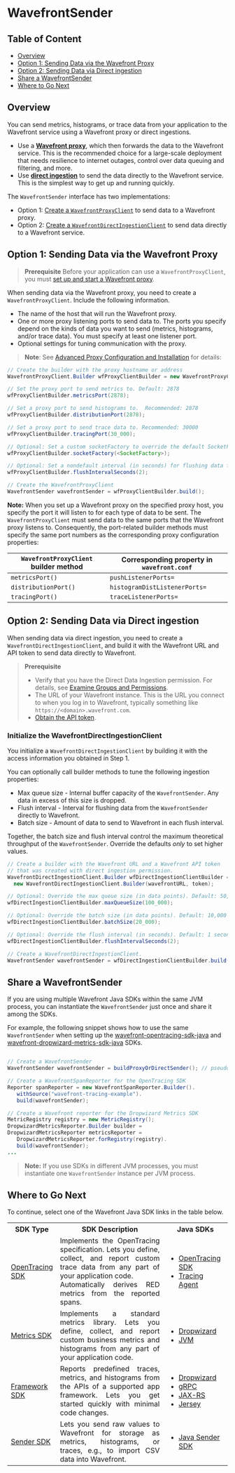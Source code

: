 # WavefrontSender

## Table of Content

* [Overview](#Overview)
* [Option 1: Sending Data via the Wavefront Proxy](#Option-1-Sending-Data-via-the-Wavefront-Proxy)
* [Option 2: Sending Data via Direct ingestion](#Option-2-Sending-Data-via-Direct-ingestion)
* [Share a WavefrontSender](#Share-a-WavefrontSender)
* [Where to Go Next](#where-to-go-next)

## Overview

You can send metrics, histograms, or trace data from your application to the Wavefront service using a Wavefront proxy or direct ingestions.

* Use a [**Wavefront proxy**](https://docs.wavefront.com/proxies.html), which then forwards the data to the Wavefront service. This is the recommended choice for a large-scale deployment that needs resilience to internet outages, control over data queuing and filtering, and more.
* Use [**direct ingestion**](https://docs.wavefront.com/direct_ingestion.html) to send the data directly to the Wavefront service. This is the simplest way to get up and running quickly. 

The `WavefrontSender` interface has two implementations:

* Option 1: [Create a `WavefrontProxyClient`](#Option-1-Sending-Data-via-the-Wavefront-Proxy) to send data to a Wavefront proxy.
* Option 2: [Create a `WavefrontDirectIngestionClient`](#Option-2-Sending-Data-via-Direct-ingestion) to send data directly to a Wavefront service.

## Option 1: Sending Data via the Wavefront Proxy

>**Prerequisite**
>Before your application can use a `WavefrontProxyClient`, you must [set up and start a Wavefront proxy](https://docs.wavefront.com/proxies_installing.html).

When sending data via the Wavefront proxy, you need to create a `WavefrontProxyClient`. Include the following information.

* The name of the host that will run the Wavefront proxy.
* One or more proxy listening ports to send data to. The ports you specify depend on the kinds of data you want to send (metrics, histograms, and/or trace data). You must specify at least one listener port. 
* Optional settings for tuning communication with the proxy.

> **Note**: See [Advanced Proxy Configuration and Installation](https://docs.wavefront.com/proxies_configuring.html) for details:

```java
// Create the builder with the proxy hostname or address
WavefrontProxyClient.Builder wfProxyClientBuilder = new WavefrontProxyClient.Builder(proxyHostName);

// Set the proxy port to send metrics to. Default: 2878
wfProxyClientBuilder.metricsPort(2878);

// Set a proxy port to send histograms to.  Recommended: 2878
wfProxyClientBuilder.distributionPort(2878);

// Set a proxy port to send trace data to. Recommended: 30000
wfProxyClientBuilder.tracingPort(30_000);

// Optional: Set a custom socketFactory to override the default SocketFactory
wfProxyClientBuilder.socketFactory(<SocketFactory>);

// Optional: Set a nondefault interval (in seconds) for flushing data from the sender to the proxy. Default: 5 seconds
wfProxyClientBuilder.flushIntervalSeconds(2);

// Create the WavefrontProxyClient
WavefrontSender wavefrontSender = wfProxyClientBuilder.build();
 ```
**Note:** When you set up a Wavefront proxy on the specified proxy host, you specify the port it will listen to for each type of data to be sent. The `WavefrontProxyClient` must send data to the same ports that the Wavefront proxy listens to. Consequently, the port-related builder methods must specify the same port numbers as the corresponding proxy configuration properties: 

| `WavefrontProxyClient` builder method | Corresponding property in `wavefront.conf` |
| ----- | -------- |
| `metricsPort()` | `pushListenerPorts=` |
| `distributionPort()` | `histogramDistListenerPorts=` |
| `tracingPort()` | `traceListenerPorts=` |
 

## Option 2: Sending Data via Direct ingestion

When sending data via direct ingestion, you need to create a `WavefrontDirectIngestionClient`, and build it with the Wavefront URL and API token to send data directly to Wavefront.

>**Prerequisite**
> * Verify that you have the Direct Data Ingestion permission. For details, see [Examine Groups and Permissions](https://docs.wavefront.com/users_account_managing.html#examine-groups-and-permissions).
> * The URL of your Wavefront instance. This is the URL you connect to when you log in to Wavefront, typically something like `https://<domain>.wavefront.com`.
> * [Obtain the API token](http://docs.wavefront.com/wavefront_api.html#generating-an-api-token).

### Initialize the WavefrontDirectIngestionClient
You initialize a `WavefrontDirectIngestionClient` by building it with the access information you obtained in Step 1.

You can optionally call builder methods to tune the following ingestion properties:

* Max queue size - Internal buffer capacity of the `WavefrontSender`. Any data in excess of this size is dropped.
* Flush interval - Interval for flushing data from the `WavefrontSender` directly to Wavefront.
* Batch size - Amount of data to send to Wavefront in each flush interval.

Together, the batch size and flush interval control the maximum theoretical throughput of the `WavefrontSender`. Override the defaults _only_ to set higher values.

```java
// Create a builder with the Wavefront URL and a Wavefront API token
// that was created with direct ingestion permission.
WavefrontDirectIngestionClient.Builder wfDirectIngestionClientBuilder =
  new WavefrontDirectIngestionClient.Builder(wavefrontURL, token);

// Optional: Override the max queue size (in data points). Default: 50,000
wfDirectIngestionClientBuilder.maxQueueSize(100_000);

// Optional: Override the batch size (in data points). Default: 10,000
wfDirectIngestionClientBuilder.batchSize(20_000);

// Optional: Override the flush interval (in seconds). Default: 1 second
wfDirectIngestionClientBuilder.flushIntervalSeconds(2);

// Create a WavefrontDirectIngestionClient.
WavefrontSender wavefrontSender = wfDirectIngestionClientBuilder.build();
 ```

## Share a WavefrontSender

If you are using multiple Wavefront Java SDKs within the same JVM process, you can instantiate the `WavefrontSender` just once and share it among the SDKs. 
 
For example, the following snippet shows how to use the same `WavefrontSender` when setting up the [wavefront-opentracing-sdk-java](https://github.com/wavefrontHQ/wavefront-opentracing-sdk-java) and  [wavefront-dropwizard-metrics-sdk-java](https://github.com/wavefrontHQ/wavefront-dropwizard-metrics-sdk-java) SDKs.

```java

// Create a WavefrontSender
WavefrontSender wavefrontSender = buildProxyOrDirectSender(); // pseudocode

// Create a WavefrontSpanReporter for the OpenTracing SDK
Reporter spanReporter = new WavefrontSpanReporter.Builder().
   withSource("wavefront-tracing-example").
   build(wavefrontSender);

// Create a Wavefront reporter for the Dropwizard Metrics SDK
MetricRegistry registry = new MetricRegistry();
DropwizardMetricsReporter.Builder builder =   
DropwizardMetricsReporter metricsReporter =
   DropwizardMetricsReporter.forRegistry(registry).
   build(wavefrontSender);
...
```

>**Note:** If you use SDKs in different JVM processes, you must instantiate one `WavefrontSender` instance per JVM process.

## Where to Go Next

To continue, select one of the Wavefront Java SDK links in the table below.

<table id="SDKlevels" style="width: 100%">
<tr>
  <th width="10%">SDK Type</th>
  <th width="60%">SDK Description</th>
  <th width="30%">Java SDKs</th>
</tr>

<tr>
  <td><a href="https://docs.wavefront.com/wavefront_sdks.html#sdks-for-collecting-trace-data">OpenTracing SDK</a></td>
  <td align="justify">Implements the OpenTracing specification. Lets you define, collect, and report custom trace data from any part of your application code. <br>Automatically derives RED metrics from the reported spans. </td> 
  <td>
    <ul>
      <li>
        <a href ="https://github.com/wavefrontHQ/wavefront-opentracing-sdk-java">OpenTracing SDK</a>
      </li>
      <li>
        <a href ="https://github.com/wavefrontHQ/wavefront-opentracing-bundle-java">Tracing Agent</a>
      </li>
    </ul>
  </td>
</tr>

<tr>
  <td><a href="https://docs.wavefront.com/wavefront_sdks.html#sdks-for-collecting-metrics-and-histograms">Metrics SDK</a></td>
  <td align="justify">Implements a standard metrics library. Lets you define, collect, and report custom business metrics and histograms from any part of your application code.   </td> 
  <td>
    <ul>
      <li>
        <a href ="https://github.com/wavefrontHQ/wavefront-dropwizard-metrics-sdk-java">Dropwizard</a>
      </li>
      <li>
        <a href ="https://github.com/wavefrontHQ/wavefront-runtime-sdk-jvm">JVM</a>
      </li>
    <ul>

  </td>
</tr>

<tr>
  <td><a href="https://docs.wavefront.com/wavefront_sdks.html#sdks-that-instrument-frameworks">Framework SDK</a></td>
  <td align="justify">Reports predefined traces, metrics, and histograms from the APIs of a supported app framework. Lets you get started quickly with minimal code changes.</td>
  <td>
    <ul>
      <li>
        <a href="https://github.com/wavefrontHQ/wavefront-dropwizard-sdk-java">Dropwizard</a>
      </li>
      <li>
        <a href="https://github.com/wavefrontHQ/wavefront-gRPC-sdk-java">gRPC</a>
      </li>
      <li>
        <a href="https://github.com/wavefrontHQ/wavefront-jaxrs-sdk-java">JAX-RS</a>
      </li>
      <li>
      <a href="https://github.com/wavefrontHQ/wavefront-jersey-sdk-java">Jersey</a>
      </li>
    <ul>
  </td>
</tr>

<tr>
  <td><a href="https://docs.wavefront.com/wavefront_sdks.html#sdks-for-sending-raw-data-to-wavefront">Sender SDK</a></td>
  <td align="justify">Lets you send raw values to Wavefront for storage as metrics, histograms, or traces, e.g., to import CSV data into Wavefront. 
  </td>
  <td>
    <ul>
      <li>
        <a href ="https://github.com/wavefrontHQ/wavefront-sdk-java"> Java Sender SDK</a>
      </li>
    <ul>
  </td>
</tr>

</tbody>
</table> 
 
